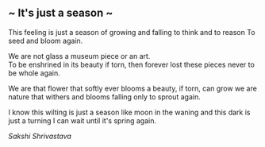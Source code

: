 ## ~ It's just a season ~
This feeling is just a season 
of growing and falling 
to think and to reason 
To seed and bloom again.  

We are not glass 
a museum piece 
or an art.  
To be enshrined in its beauty 
if torn, then forever lost 
these pieces never to be whole again.  

We are that flower 
that softly ever blooms 
a beauty, if torn, can grow 
we are nature 
that withers and blooms 
falling only to sprout again.  

I know this wilting is just a season 
like moon in the waning 
and this dark is just a turning 
I can wait until it's spring again. 

_Sakshi Shrivastava_
